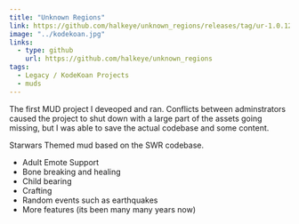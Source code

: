 ```yaml
---
title: "Unknown Regions"
link: https://github.com/halkeye/unknown_regions/releases/tag/ur-1.0.12
image: "../kodekoan.jpg"
links:
  - type: github
    url: https://github.com/halkeye/unknown_regions
tags:
  - Legacy / KodeKoan Projects
  - muds
---
```

The first MUD project I deveoped and ran. Conflicts between adminstrators caused the project to shut down with a large part of the assets going missing, but I was able to save the actual codebase and some content.

Starwars Themed mud based on the SWR codebase.

*   Adult Emote Support
*   Bone breaking and healing
*   Child bearing
*   Crafting
*   Random events such as earthquakes
*   More features (its been many many years now)

